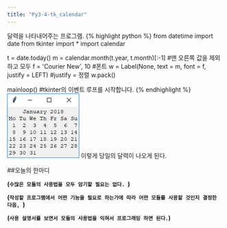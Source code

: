```yaml
---
title: "Py3-4-tk_calendar"
---
```

달력을 나타내어주는 프로그램.
{% highlight python %}
from datetime import date
from tkinter import *
import calendar

t = date.today()
m = calendar.month(t.year, t.month)[:-1]    #맨 오른쪽 값을 제외하고 모두
f = 'Courier New', 10 #폰트
w = Label(None, text = m, font = f, justify = LEFT) #justify = 정렬
w.pack()

mainloop()  #tkinter의 이벤트 루프를 시작합니다.
{% endhighlight %}
![Py3-tk_calendar](images/tk_calendar.PNG)
이렇게 당일의 달력이 나오게 된다.

##오늘의 한마디

**(`수많은 모듈의 사용법을 모두 암기할 필요는 없다. `)**

**(`작성할 프로그램에서 어떤 기능을 필요로 하는가에 따라 어떤 모듈를 사용할 것인지 결정한 다음, `)**

**(`사용 설명서를 보면서 모듈의 사용법을 익혀서 프로그래밍 하면 된다.`)**